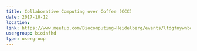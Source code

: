 ```yaml
---
title: Collaborative Computing over Coffee (CCC)
date: 2017-10-12
location: 
link: https://www.meetup.com/Biocomputing-Heidelberg/events/ltdgfnywnbqb/
usergroup: bioinfhd
type: usergroup
---
```

